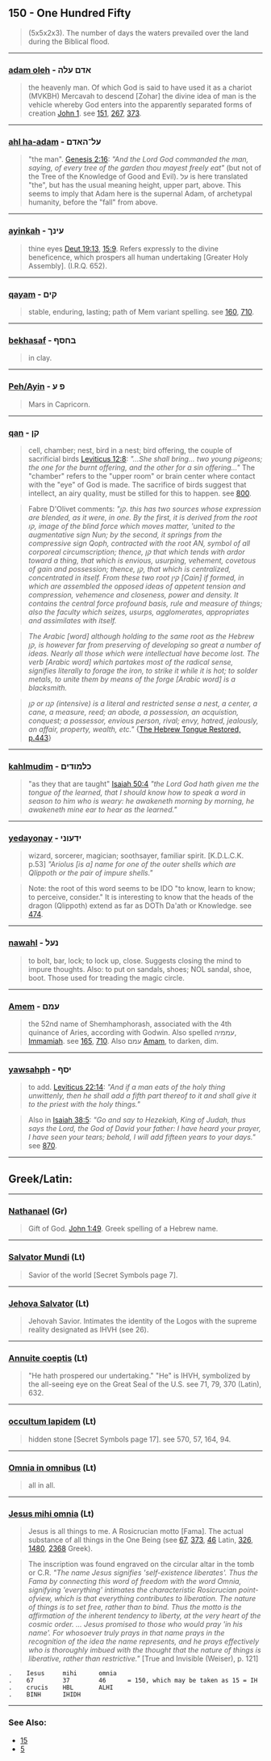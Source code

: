 ## 150 - One Hundred Fifty
> (5x5x2x3). The number of days the waters prevailed over the land during the Biblical flood.

---

### [adam oleh](/keys/ADM.OLH) - אדם עלה
> the heavenly man. Of which God is said to have used it as a chariot (MVKBH) Mercavah to descend [Zohar] the divine idea of man is the vehicle whereby God enters into the apparently separated forms of creation [John 1](http://biblehub.com/kjv/john/1.htm). see [151](151), [267](267), [373](373).

---

### [ahl ha-adam](/keys/OL-HADM) - על־האדם
> "the man". [Genesis 2:16](http://biblehub.com/genesis/2-16.htm): *"And the Lord God commanded the man, saying, of every tree of the garden thou mayest freely eat"* (but not of the Tree of the Knowledge of Good and Evil). על is here translated "the", but has the usual meaning height, upper part, above. This seems to imply that Adam here is the supernal Adam, of archetypal humanity, before the "fall" from above.

---

### [ayinkah](/keys/OINK) - עינך
> thine eyes [Deut 19:13](http://biblehub.com//.htm), [15:9](http://biblehub.com//.htm). Refers expressly to the divine beneficence, which prospers all human undertaking [Greater Holy Assembly]. (I.R.Q. 652).

---

### [qayam](/keys/QIM) - קים
> stable, enduring, lasting; path of Mem variant spelling. see [160](160), [710](710).

---

### [bekhasaf](/keys/BChSP) - בחסף
> in clay.

---

### [Peh/Ayin](/keys/P.O) - פ ע
> Mars in Capricorn.

---

### [qan](/keys/QN) - קן
> cell, chamber; nest, bird in a nest; bird offering, the couple of sacrificial birds [Leviticus 12:8](http://biblehub.com/leviticus/12-8.htm): *"...She shall bring... two young pigeons; the one for the burnt offering, and the other for a sin offering..."* The "chamber" refers to the "upper room" or brain center where contact with the "eye" of God is made. The sacrifice of birds suggest that intellect, an airy quality, must be stilled for this to happen. see [800](800).

> Fabre D'Olivet comments: *"קן. this has two sources whose expression are blended, as it were, in one. By the first, it is derived from the root קו, image of the blind force which moves matter, 'united to the augmentative sign Nun; by the second, it springs from the compressive sign Qoph, contracted with the root AN, symbol of all corporeal circumscription; thence, קן that which tends with ardor toward a thing, that which is envious, usurping, vehement, covetous of gain and possession; thence, קן, that which is centralized, concentrated in itself. From these two root קין [Cain] if formed, in which are assembled the opposed ideas of appetent tension and compression, vehemence and closeness, power and density. It contains the central force profound basis, rule and measure of things; also the faculty which seizes, usurps, agglomerates, appropriates and assimilates with itself.*

> *The Arabic [word] although holding to the same root as the Hebrew קן, is however far from preserving of developing so great a number of ideas. Nearly all those which were intellectual have become lost. The verb [Arabic word] which partakes most of the radical sense, signifies literally to forage the iron, to strike it while it is hot; to solder metals, to unite them by means of the forge [Arabic word] is a blacksmith.*

> *קן or קנו (intensive) is a literal and restricted sense a nest, a center, a cane, a measure, reed; an abode, a possession, an acquistion, conquest; a possessor, envious person, rival; envy, hatred, jealously, an affair, property, wealth, etc."* {[The Hebrew Tongue Restored, p.443](https://archive.org/stream/hebraictongueres00fabriala#page/442/mode/2up)}

---

### [kahlmudim](/keys/KLMVDIM) - כלמודים
> "as they that are taught" [Isaiah 50:4](http://biblehub.com/isaiah/50-4.htm) *"the Lord God hath given me the tongue of the learned, that I should know how to speak a word in season to him who is weary: he awakeneth morning by morning, he awakeneth mine ear to hear as the learned."*

---

### [yedayonay](/keys/IDOVNI) - ידעוני
> wizard, sorcerer, magician; soothsayer, familiar spirit. [K.D.L.C.K. p.53] *"Ariolus [is a] name for one of the outer shells which are Qlippoth or the pair of impure shells."*

> Note: the root of this word seems to be IDO "to know, learn to know; to perceive, consider." It is interesting to know that the heads of the dragon (Qlippoth) extend as far as DOTh Da'ath or Knowledge. see [474](474).

---

### [nawahl](/keys/NOL) - נעל
> to bolt, bar, lock; to lock up, close. Suggests closing the mind to impure thoughts. Also: to put on sandals, shoes; NOL sandal, shoe, boot. Those used for treading the magic circle.

---

### [Amem](/keys/OMM) - עמם
> the 52nd name of Shemhamphorash, associated with the 4th quinance of Aries, according with Godwin. Also spelled עממיה, [Immamiah](/keys/OMMIH). see [165](165), [710](710). Also עמם [Amam](/keys/OMM), to darken, dim.

---

### [yawsahph](/keys/ISP) - יסף
> to add. [Leviticus 22:14](http://biblehub.com/leviticus/22-14.htm): *"And if a man eats of the holy thing unwittenly, then he shall add a fifth part thereof to it and shall give it to the priest with the holy things."*

> Also in [Isaiah 38:5](http://biblehub.com/isaiah/38-5.htm): *"Go and say to Hezekiah, King of Judah, thus says the Lord, the God of David your father: I have heard your prayer, I have seen your tears; behold, I will add fifteen years to your days."* see [870](870).

---

## Greek/Latin:

---

### [Nathanael](/greek?word=nathanahl) (Gr)
> Gift of God. [John 1:49](http://biblehub.com/john/1-49.htm). Greek spelling of a Hebrew name.

---

### [Salvator Mundi](/latin?word=Salvator+Mundi) (Lt)
> Savior of the world [Secret Symbols page 7].

---

### [Jehova Salvator](/latin?word=Jehova+Salvator) (Lt)
> Jehovah Savior. Intimates the identity of the Logos with the supreme reality designated as IHVH (see 26).

---

### [Annuite coeptis](/latin?word=Annuite+coeptis) (Lt)
> "He hath prospered our undertaking." "He" is IHVH, symbolized by the all-seeing eye on the Great Seal of the U.S. see 71, 79, 370 (Latin), 632.

---

### [occultum lapidem](/latin?word=occultum+lapidem) (Lt)
> hidden stone [Secret Symbols page 17]. see 570, 57, 164, 94.

---

### [Omnia in omnibus](/latin?word=Omnia+in+omnibus) (Lt)
> all in all.

---

### [Jesus mihi omnia](/latin?word=Jesus+mihi+omnia) (Lt)
> Jesus is all things to me. A Rosicrucian motto [Fama]. The actual substance of all things in the One Being (see [67](67), [373](373), [46](46) Latin, [326](326), [1480](1480), [2368](2368) Greek).

> The inscription was found engraved on the circular altar in the tomb or C.R. *"The name Jesus signifies 'self-existence liberates'. Thus the Fama by connecting this word of freedom with the word Omnia, signifying 'everything' intimates the characteristic Rosicrucian point-ofview, which is that everything contributes to liberation. The nature of things is to set free, rather than to bind. Thus the motto is the affirmation of the inherent tendency to liberty, at the very heart of the cosmic order. ... Jesus promised to those who would pray 'in his name'. For whosoever truly prays in that name prays in the recognition of the idea the name represents, and he prays effectively who is thoroughly imbued with the thought that the nature of things is liberative, rather than restrictive."* [True and Invisible (Weiser), p. 121]

	.    Iesus     mihi      omnia
	.    67        37        46      = 150, which may be taken as 15 = IH
	.    crucis    HBL       ALHI
	.    BINH      IHIDH

---

### See Also:

- [15](15)
- [5](5)
